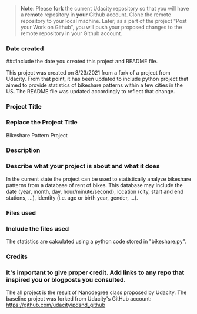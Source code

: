 >**Note**: Please **fork** the current Udacity repository so that you will have a **remote** repository in **your** Github account. Clone the remote repository to your local machine. Later, as a part of the project "Post your Work on Github", you will push your proposed changes to the remote repository in your Github account.

### Date created
###Include the date you created this project and README file.

This project was created on 8/23/2021 from a fork of a project from Udacity.
From that point, it has been updated to include python project that aimed to 
provide statistics of bikeshare patterns within a few cities in the US.
The README file was updated accordingly to reflect that change.

### Project Title
### Replace the Project Title
Bikeshare Pattern Project 

### Description
### Describe what your project is about and what it does
In the current state the project can be used to statistically analyze bikeshare 
patterns from a database of rent of bikes.
This database may include the date (year, month, day, hour/minute/second), 
location (city, start and end stations, ...), identity (i.e. age or birth year, 
gender, ...).


### Files used
### Include the files used
The statistics are calculated using a python code stored in "bikeshare.py".


### Credits
### It's important to give proper credit. Add links to any repo that inspired you or blogposts you consulted.
The all project is the result of Nanodegree class proposed by Udacity.
The baseline project was forked from Udacity's GitHub account: 
https://github.com/udacity/pdsnd_github



